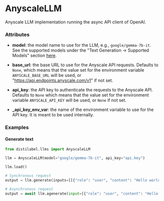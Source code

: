 # AnyscaleLLM


Anyscale LLM implementation running the async API client of OpenAI.







### Attributes

- **model**: the model name to use for the LLM, e.g., `google/gemma-7b-it`. See the  supported models under the "Text Generation -> Supported Models" section  [here](https://docs.endpoints.anyscale.com/).

- **base_url**: the base URL to use for the Anyscale API requests. Defaults to `None`, which  means that the value set for the environment variable `ANYSCALE_BASE_URL` will be used, or  "https://api.endpoints.anyscale.com/v1" if not set.

- **api_key**: the API key to authenticate the requests to the Anyscale API. Defaults to `None` which  means that the value set for the environment variable `ANYSCALE_API_KEY` will be used, or  `None` if not set.

- **_api_key_env_var**: the name of the environment variable to use for the API key.  It is meant to be used internally.







### Examples


#### Generate text
```python
from distilabel.llms import AnyscaleLLM

llm = AnyscaleLLM(model="google/gemma-7b-it", api_key="api.key")

llm.load()

# Synchronous request
output = llm.generate(inputs=[[{"role": "user", "content": "Hello world!"}]])

# Asynchronous request
output = await llm.agenerate(input=[{"role": "user", "content": "Hello world!"}])
```



